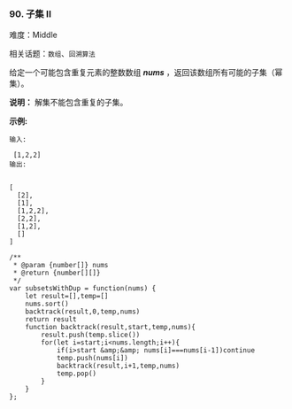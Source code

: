 ### 90. 子集 II

难度：Middle

相关话题：`数组`、`回溯算法`

给定一个可能包含重复元素的整数数组 ***nums*** ，返回该数组所有可能的子集（幂集）。



**说明：** 解集不能包含重复的子集。



**示例:** 



```
输入:

 [1,2,2]
输出:


[
  [2],
  [1],
  [1,2,2],
  [2,2],
  [1,2],
  []
]
```

```
/**
 * @param {number[]} nums
 * @return {number[][]}
 */
var subsetsWithDup = function(nums) {
    let result=[],temp=[]
    nums.sort()
    backtrack(result,0,temp,nums)
    return result
    function backtrack(result,start,temp,nums){
        result.push(temp.slice())
        for(let i=start;i<nums.length;i++){
            if(i>start &amp;&amp; nums[i]===nums[i-1])continue
            temp.push(nums[i])
            backtrack(result,i+1,temp,nums)
            temp.pop()
        }
    }
};
```

